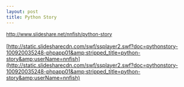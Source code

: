 ```yaml
---
layout: post
title: Python Story
---
```


<span style="font-size:13px;line-height:19px;"><a title="Python story" href="http://www.slideshare.net/nnfish/python-story" target="_blank">http://www.slideshare.net/nnfish/python-story</a></span>

 

 
[http://static.slidesharecdn.com/swf/ssplayer2.swf?doc=pythonstory-100920035248-phpapp01&amp;stripped_title=python-story&amp;userName=nnfish](http://static.slidesharecdn.com/swf/ssplayer2.swf?doc=pythonstory-100920035248-phpapp01&amp;stripped_title=python-story&amp;userName=nnfish)

